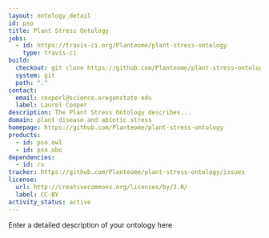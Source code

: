 ```yaml
---
layout: ontology_detail
id: pso
title: Plant Stress Ontology
jobs:
  - id: https://travis-ci.org/Planteome/plant-stress-ontology
    type: travis-ci
build:
  checkout: git clone https://github.com/Planteome/plant-stress-ontology.git
  system: git
  path: "."
contact:
  email: cooperl@science.oregonstate.edu
  label: Laurel Cooper
description: The Plant Stress Ontology describes...
domain: plant disease and abiotic stress
homepage: https://github.com/Planteome/plant-stress-ontology
products:
  - id: pso.owl
  - id: pso.obo
dependencies:
  - id: ro
tracker: https://github.com/Planteome/plant-stress-ontology/issues
license:
  url: http://creativecommons.org/licenses/by/3.0/
  label: CC-BY
activity_status: active
---
```


Enter a detailed description of your ontology here

